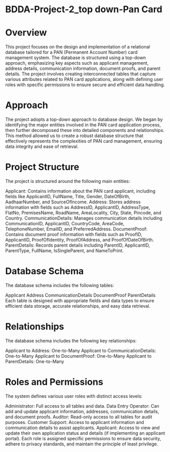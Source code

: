 # BDDA-Project-2_top down-Pan Card
# Overview
This project focuses on the design and implementation of a relational database tailored for a PAN (Permanent Account Number) card management system. The database is structured using a top-down approach, emphasizing key aspects such as applicant management, address details, communication information, document proofs, and parent details. The project involves creating interconnected tables that capture various attributes related to PAN card applications, along with defining user roles with specific permissions to ensure secure and efficient data handling.

# Approach
The project adopts a top-down approach to database design. We began by identifying the major entities involved in the PAN card application process, then further decomposed these into detailed components and relationships. This method allowed us to create a robust database structure that effectively represents the complexities of PAN card management, ensuring data integrity and ease of retrieval.

# Project Structure
The project is structured around the following main entities:

Applicant: Contains information about the PAN card applicant, including fields like ApplicantID, FullName, Title, Gender, DateOfBirth, AadhaarNumber, and SourceOfIncome. Address: Stores address information with fields such as AddressID, ApplicantID, AddressType, FlatNo, PremisesName, RoadName, AreaLocality, City, State, Pincode, and Country. CommunicationDetails: Manages communication details including CommunicationID, ApplicantID, CountryCode, AreaCode, TelephoneNumber, EmailID, and PreferredAddress. DocumentProof: Contains document proof information with fields such as ProofID, ApplicantID, ProofOfIdentity, ProofOfAddress, and ProofOfDateOfBirth. ParentDetails: Records parent details including ParentID, ApplicantID, ParentType, FullName, IsSingleParent, and NameToPrint.

# Database Schema
The database schema includes the following tables:

Applicant Address CommunicationDetails DocumentProof ParentDetails Each table is designed with appropriate fields and data types to ensure efficient data storage, accurate relationships, and easy data retrieval.

# Relationships
The database schema includes the following key relationships:

Applicant to Address: One-to-Many Applicant to CommunicationDetails: One-to-Many Applicant to DocumentProof: One-to-Many Applicant to ParentDetails: One-to-Many

# Roles and Permissions
The system defines various user roles with distinct access levels:

Administrator: Full access to all tables and data. Data Entry Operator: Can add and update applicant information, addresses, communication details, and document proofs. Auditor: Read-only access to all tables for audit purposes. Customer Support: Access to applicant information and communication details to assist applicants. Applicant: Access to view and update their own application status and details (if implementing an applicant portal). Each role is assigned specific permissions to ensure data security, adhere to privacy standards, and maintain the principle of least privilege.

